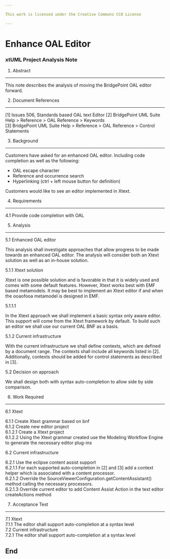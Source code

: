 ```yaml
---

This work is licensed under the Creative Commons CC0 License

---
```


# Enhance OAL Editor
### xtUML Project Analysis Note

1. Abstract
-----------
This note describes the analysis of moving the BridgePoint OAL editor forward.

2. Document References
----------------------
[1] Issues 506, Standards based OAL text Editor
[2] BridgePoint UML Suite Help > Reference > OAL Reference > Keywords   
[3] BridgePoint UML Suite Help > Reference > OAL Reference > Control Statements

3. Background
-------------
Customers have asked for an enhanced OAL editor.  Including code completion as
well as the following:

- OAL escape character
- Reference and occurrence search
- Hyperlinking (ctrl + left mouse button for definition)

Customers would like to see an editor implemented in Xtext.

4. Requirements
---------------
4.1 Provide code completion with OAL

5. Analysis
-----------
5.1 Enhanced OAL editor

This analysis shall investigate approaches that allow progress to be made
towards an enhanced OAL editor.  The analysis will consider both an Xtext
solution as well as an in-house solution.

5.1.1 Xtext solution

Xtext is one possible solution and is favorable in that it is widely used and
comes with some default features.  However, Xtext works best with EMF based
metamodels.  It may be best to implement an Xtext editor if and when the
ooaofooa metamodel is designed in EMF.

5.1.1.1 

In the Xtext approach we shall implement a basic syntax only aware editor.  This
support will come from the Xtext framework by default.  To build such an editor
we shall use our current OAL BNF as a basis.

5.1.2 Current infrastructure

With the current infrastructure we shall define contexts, which are defined by
a document range.  The contexts shall include all keywords listed in [2].
Additionally, contexts should be added for control statements as described in
[3].
 
5.2 Decision on approach

We shall design both with syntax auto-completion to allow side by side
comparison.

6. Work Required
----------------
6.1 Xtext

6.1.1 Create Xtext grammar based on bnf   
6.1.2 Create new editor project   
6.1.2.1 Create a Xtext project   
6.1.2.2 Using the Xtext grammar created use the Modeling Workflow Engine to
        generate the necessary editor plug-ins   

6.2 Current infrastructure

6.2.1 Use the eclipse content assist support   
6.2.1.1 For each supported auto-completion in [2] and [3] add a context helper
        which is associated with a content processor.   
6.2.1.2 Override the SourceViewerConfiguration.getContentAssistant() method
        calling the necessary processors.   
6.2.1.3 Override current editor to add Content Assist Action in the text editor
        createActions method

7. Acceptance Test
------------------
7.1 Xtext   
7.1.1 The editor shall support auto-completion at a syntax level   
7.2 Current infrastructure   
7.2.1 The editor shall support auto-completion at a syntax level   

End
---

